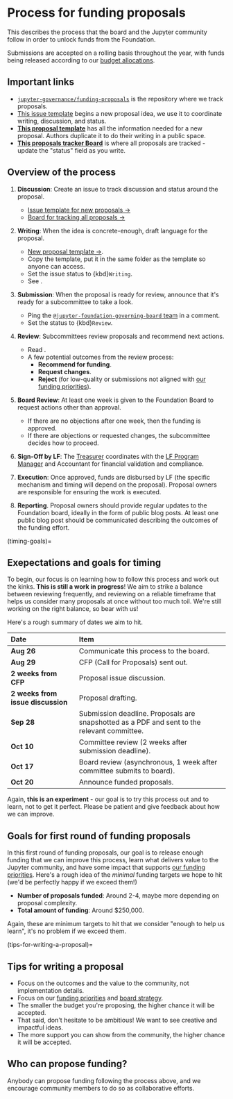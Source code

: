 # Process for funding proposals

This describes the process that the board and the Jupyter community follow in order to unlock funds from the Foundation.

Submissions are accepted on a rolling basis throughout the year, with funds being released according to our [budget allocations](./budget.md). 

## Important links

- [`jupyter-governance/funding-proposals`](https://github.com/jupyter-governance/funding-proposals) is the repository where we track proposals.
- [This issue template](https://github.com/jupyter-governance/funding-proposals/issues/new?template=proposal.md) begins a new proposal idea, we use it to coordinate writing, discussion, and status.
- **[This proposal template](https://docs.google.com/document/d/101cNUZbGCWUMn8LbDiSRjL5Q78e_31gN4-FqCiSp47o/edit?usp=drive_link)** has all the information needed for a new proposal. Authors duplicate it to do their writing in a public space.
- **[This proposals tracker Board](https://github.com/orgs/jupyter-governance/projects/13)** is where all proposals are tracked - update the "status" field as you write.

## Overview of the process

1. **Discussion**: Create an issue to track discussion and status around the proposal.

   - [Issue template for new proposals →](https://github.com/jupyter-governance/funding-proposals/issues/new?template=proposal.md)
   - [Board for tracking all proposals →](https://github.com/orgs/jupyter-governance/projects/13)
1. **Writing**: When the idea is concrete-enough, draft language for the proposal.
   - [New proposal template →](https://docs.google.com/document/d/101cNUZbGCWUMn8LbDiSRjL5Q78e_31gN4-FqCiSp47o/edit?usp=sharing).
   - Copy the template, put it in the same folder as the template so anyone can access.
   - Set the issue status to {kbd}`Writing`.
   - See [](#tips-for-writing-a-proposal).
1. **Submission**: When the proposal is ready for review, announce that it's ready for a subcommittee to take a look.
   - Ping the [`@jupyter-foundation-governing-board` team](https://github.com/orgs/jupyter-governance/teams/jupyter-foundation-governing-board) in a comment.
   - Set the status to {kbd}`Review`.
1. **Review**: Subcommittees review proposals and recommend next actions.
   - Read [](#timing-goals).
   - A few potential outcomes from the review process:
      - **Recommend for funding**.
      - **Request changes**.
      - **Reject** (for low-quality or submissions not aligned with [our funding priorities](priorities.md)).
1. **Board Review**: At least one week is given to the Foundation Board to request actions other than approval.
   - If there are no objections after one week, then the funding is approved.
   - If there are objections or requested changes, the subcommittee decides how to proceed.
1. **Sign-Off by LF**: The [Treasurer](#role:treasurer) coordinates with the [LF Program Manager](#role:program-manager) and Accountant for financial validation and compliance.
1. **Execution**: Once approved, funds are disbursed by LF (the specific mechanism and timing will depend on the proposal). Proposal owners are responsible for ensuring the work is executed.
1. **Reporting**. Proposal owners should provide regular updates to the Foundation board, ideally in the form of public blog posts. At least one public blog post should be communicated describing the outcomes of the funding effort.

(timing-goals)=
## Exepectations and goals for timing

To begin, our focus is on learning how to follow this process and work out the kinks. 
**This is still a work in progress**! We aim to strike a balance between reviewing frequently, and reviewing on a reliable timeframe that helps us consider many proposals at once without too much toil. We're still working on the right balance, so bear with us!

Here's a rough summary of dates we aim to hit.

| Date | Item |
| :--- | :--- |
| **Aug 26** | Communicate this process to the board. |
| **Aug 29** | CFP (Call for Proposals) sent out. |
| **2 weeks from CFP** | Proposal issue discussion. |
| **2 weeks from issue discussion** | Proposal drafting. |
| **Sep 28** | Submission deadline. Proposals are snapshotted as a PDF and sent to the relevant committee. |
| **Oct 10** | Committee review (2 weeks after submission deadline). |
| **Oct 17** | Board review (asynchronous, 1 week after committee submits to board). |
| **Oct 20** | Announce funded proposals. |

Again, **this is an experiment** - our goal is to try this process out and to learn, not to get it perfect. Please be patient and give feedback about how we can improve.

## Goals for first round of funding proposals

In this first round of funding proposals, our goal is to release enough funding that we can improve this process, learn what delivers value to the Jupyter community, and have some impact that supports [our funding priorities](priorities.md). Here's a rough idea of the _minimal_ funding targets we hope to hit (we'd be perfectly happy if we exceed them!)

- **Number of proposals funded**: Around 2-4, maybe more depending on proposal complexity.
- **Total amount of funding**: Around $250,000.

Again, these are minimum targets to hit that we consider "enough to help us learn", it's no problem if we exceed them.

(tips-for-writing-a-proposal)=
## Tips for writing a proposal

- Focus on the outcomes and the value to the community, not implementation details.
- Focus on our [funding priorities](priorities.md) and [board strategy](../strategy.md).
- The smaller the budget you're proposing, the higher chance it will be accepted.
- That said, don't hesitate to be ambitious! We want to see creative and impactful ideas.
- The more support you can show from the community, the higher chance it will be accepted.

## Who can propose funding?

Anybody can propose funding following the process above, and we encourage community members to do so as collaborative efforts.
